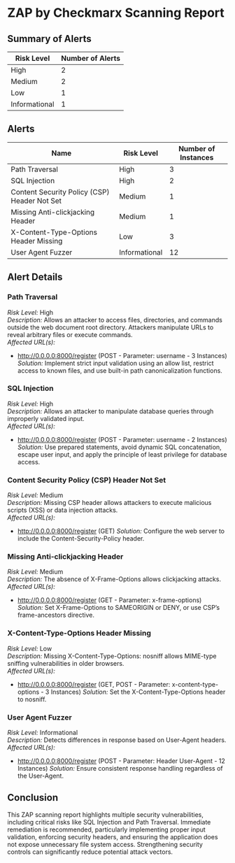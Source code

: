 # ZAP by Checkmarx Scanning Report

## Summary of Alerts

| Risk Level       | Number of Alerts |
|-----------------|-----------------|
| High           | 2               |
| Medium         | 2               |
| Low            | 1               |
| Informational  | 1               |

## Alerts

| Name                                         | Risk Level    | Number of Instances |
|---------------------------------------------|--------------|--------------------|
| Path Traversal                              | High         | 3                  |
| SQL Injection                               | High         | 2                  |
| Content Security Policy (CSP) Header Not Set | Medium       | 1                  |
| Missing Anti-clickjacking Header           | Medium       | 1                  |
| X-Content-Type-Options Header Missing       | Low          | 3                  |
| User Agent Fuzzer                           | Informational| 12                 |

## Alert Details

### Path Traversal
*Risk Level:* High  
*Description:* Allows an attacker to access files, directories, and commands outside the web document root directory. Attackers manipulate URLs to reveal arbitrary files or execute commands.  
*Affected URL(s):*
- http://0.0.0.0:8000/register (POST - Parameter: username - 3 Instances)
*Solution:* Implement strict input validation using an allow list, restrict access to known files, and use built-in path canonicalization functions.

### SQL Injection
*Risk Level:* High  
*Description:* Allows an attacker to manipulate database queries through improperly validated input.  
*Affected URL(s):*
- http://0.0.0.0:8000/register (POST - Parameter: username - 2 Instances)
*Solution:* Use prepared statements, avoid dynamic SQL concatenation, escape user input, and apply the principle of least privilege for database access.

### Content Security Policy (CSP) Header Not Set
*Risk Level:* Medium  
*Description:* Missing CSP header allows attackers to execute malicious scripts (XSS) or data injection attacks.  
*Affected URL(s):*
- http://0.0.0.0:8000/register (GET)
*Solution:* Configure the web server to include the Content-Security-Policy header.

### Missing Anti-clickjacking Header
*Risk Level:* Medium  
*Description:* The absence of X-Frame-Options allows clickjacking attacks.
*Affected URL(s):*
- http://0.0.0.0:8000/register (GET - Parameter: x-frame-options)
*Solution:* Set X-Frame-Options to SAMEORIGIN or DENY, or use CSP’s frame-ancestors directive.

### X-Content-Type-Options Header Missing
*Risk Level:* Low  
*Description:* Missing X-Content-Type-Options: nosniff allows MIME-type sniffing vulnerabilities in older browsers.  
*Affected URL(s):*
- http://0.0.0.0:8000/register (GET, POST - Parameter: x-content-type-options - 3 Instances)
*Solution:* Set the X-Content-Type-Options header to nosniff.

### User Agent Fuzzer
*Risk Level:* Informational  
*Description:* Detects differences in response based on User-Agent headers.
*Affected URL(s):*
- http://0.0.0.0:8000/register (POST - Parameter: Header User-Agent - 12 Instances)
*Solution:* Ensure consistent response handling regardless of the User-Agent.

## Conclusion
This ZAP scanning report highlights multiple security vulnerabilities, including critical risks like SQL Injection and Path Traversal. Immediate remediation is recommended, particularly implementing proper input validation, enforcing security headers, and ensuring the application does not expose unnecessary file system access. Strengthening security controls can significantly reduce potential attack vectors.